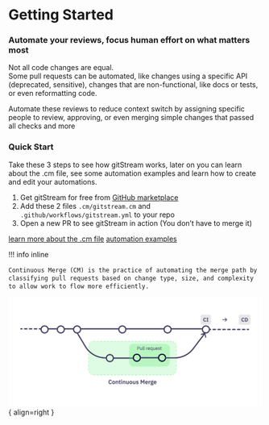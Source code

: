 # Getting Started

### Automate your reviews, focus human effort on what matters most

Not all code changes are equal.  
Some pull requests can be automated, like changes using a specific API (deprecated, sensitive), changes that are non-functional, like docs or tests, or even reformatting code.  
  
Automate these reviews to reduce context switch by assigning specific people to review, approving, or even merging simple changes that passed all checks and more


### Quick Start

Take these 3 steps to see how gitStream works, later on you can learn about the .cm file, see some automation examples and learn how to create and edit your automations.

1. Get gitStream for free from [GitHub marketplace](https://github.com/marketplace/gitstream-by-linearb)
2. Add these 2 files `.cm/gitstream.cm` and `.github/workflows/gitstream.yml` to your repo
3. Open a new PR to see gitStream in action (You don’t have to merge it)

[learn more about the .cm file](20_cm-schema.md)
[automation examples](31_examples.md)

<div class="result" markdown>

!!! info inline

    Continuous Merge (CM) is the practice of automating the merge path by classifying pull requests based on change type, size, and complexity to allow work to flow more efficiently.

![Continuous Merge](assets/ContinuousMerge3w.png){ align=right }

</div>